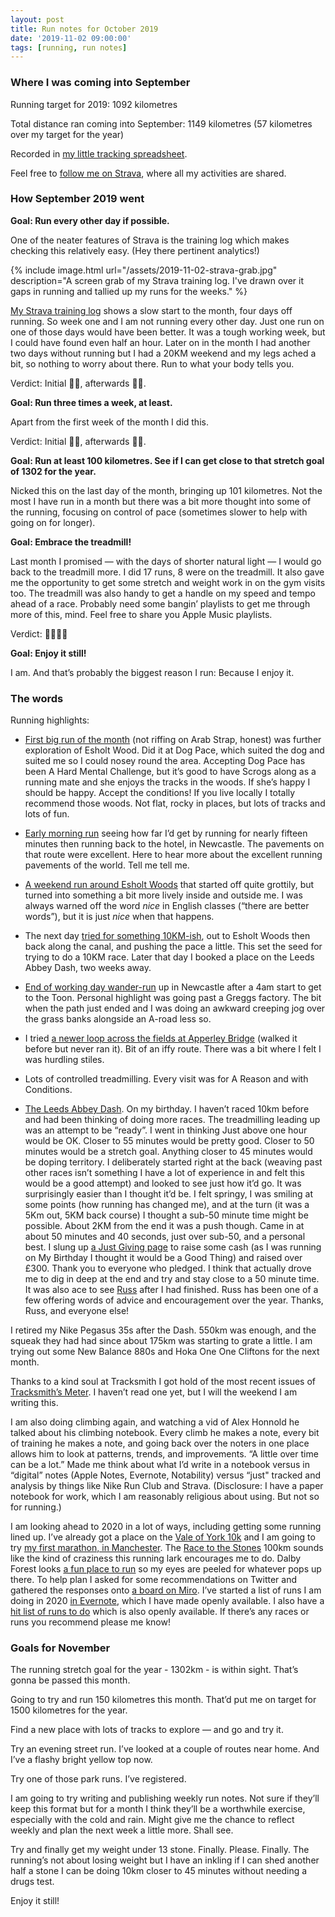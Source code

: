 ```yaml
---
layout: post
title: Run notes for October 2019
date: '2019-11-02 09:00:00'
tags: [running, run notes]
---
```

### Where I was coming into September

Running target for 2019: 1092 kilometres

Total distance ran coming into September: 1149 kilometres (57 kilometres over my target for the year)

Recorded in [my little tracking spreadsheet](https://www.icloud.com/numbers/0cWhQqgPDF2FKXSnUdB79lWVw#2019_running).

Feel free to [follow me on Strava](https://www.strava.com/athletes/41247532), where all my activities are shared.

### How September 2019 went

**Goal: Run every other day if possible.**

One of the neater features of Strava is the training log which makes checking this relatively easy. (Hey there pertinent analytics!)

{% include image.html url="/assets/2019-11-02-strava-grab.jpg" description="A screen grab of my Strava training log. I've drawn over it gaps in running and tallied up my runs for the weeks." %}


[My Strava training log](https://www.strava.com/athletes/41247532/training/log) shows a slow start to the month, four days off running. So week one and I am not running every other day. Just one run on one of those days would have been better. It was a tough working week, but I could have found even half an hour. Later on in the month I had another two days without running but I had a 20KM weekend and my legs ached a bit, so nothing to worry about there. Run to what your body tells you.

Verdict: Initial 👎🏼, afterwards 👍🏼.

**Goal: Run three times a week, at least.**

Apart from the first week of the month I did this.

Verdict: Initial 👎🏼, afterwards 👍🏼.

**Goal: Run at least 100 kilometres. See if I can get close to that stretch goal of 1302 for the year.**

Nicked this on the last day of the month, bringing up 101 kilometres. Not the most I have run in a month but there was a bit more thought into some of the running, focusing on control of pace (sometimes slower to help with going on for longer).

**Goal: Embrace the treadmill!**

Last month I promised — with the days of shorter natural light — I would go back to the treadmill more. I did 17 runs, 8 were on the treadmill. It also gave me the opportunity to get some stretch and weight work in on the gym visits too. The treadmill was also handy to get a handle on my speed and tempo ahead of a race. Probably need some bangin’ playlists to get me through more of this, mind. Feel free to share you Apple Music playlists.

Verdict: 👍🏼👍🏼

**Goal: Enjoy it still!**

I am. And that’s probably the biggest reason I run: Because I enjoy it.

### The words

Running highlights:

* [First big run of the month](https://www.strava.com/activities/2764176747) (not riffing on Arab Strap, honest) was further exploration of Esholt Wood. Did it at Dog Pace, which suited the dog and suited me so I could nosey round the area. Accepting Dog Pace has been A Hard Mental Challenge, but it’s good to have Scrogs along as a running mate and she enjoys the tracks in the woods. If she’s happy I should be happy. Accept the conditions! If you live locally I totally recommend those woods. Not flat, rocky in places, but lots of tracks and lots of fun.

* [Early morning run](https://www.strava.com/activities/2774427629) seeing how far I’d get by running for nearly fifteen minutes then running back to the hotel, in Newcastle. The pavements on that route were excellent. Here to hear more about the excellent running pavements of the world. Tell me tell me.

* [A weekend run around Esholt Woods](https://www.strava.com/activities/2781985534) that started off quite grottily, but turned into something a bit more lively inside and outside me. I was always warned off the word _nice_ in English classes (“there are better words”), but it is just _nice_ when that happens.

* The next day [tried for something 10KM-ish](https://www.strava.com/activities/2785748878), out to Esholt Woods then back along the canal, and pushing the pace a little. This set the seed for trying to do a 10KM race. Later that day I booked a place on the Leeds Abbey Dash, two weeks away.

* [End of working day wander-run](https://www.strava.com/activities/2793914386) up in Newcastle after a 4am start to get to the Toon. Personal highlight was going past a Greggs factory. The bit when the path just ended and I was doing an awkward creeping jog over the grass banks alongside an A-road less so.

* I tried [a newer loop across the fields at Apperley Bridge](https://www.strava.com/activities/2799836388) (walked it before but never ran it). Bit of an iffy route. There was a bit where I felt I was hurdling stiles.

* Lots of controlled treadmilling. Every visit was for A Reason and with Conditions.

* [The Leeds Abbey Dash](https://www.strava.com/activities/2820478821). On my birthday. I haven’t raced 10km before and had been thinking of doing more races. The treadmilling leading up was an attempt to be “ready”. I went in thinking Just above one hour would be OK. Closer to 55 minutes would be pretty good. Closer to 50 minutes would be a stretch goal. Anything closer to 45 minutes would be doping territory.  I deliberately started right at the back (weaving past other races isn’t something I have a lot of experience in and felt this would be a good attempt) and looked to see just how it’d go. It was surprisingly easier than I thought it’d be. I felt springy, I was smiling at some points (how running has changed me), and at the turn (it was a 5Km out, 5KM back course) I thought a sub-50 minute time might be possible. About 2KM from the end it was a push though. Came in at about 50 minutes and 40 seconds, just over sub-50, and a personal best. I slung up [a Just Giving page](https://www.justgiving.com/fundraising/siwilson) to raise some cash (as I was running on My Birthday I thought it would be a Good Thing) and raised over £300. Thank you to everyone who pledged. I think that actually drove me to dig in deep at the end and try and stay close to a 50 minute time. It was also ace to see [Russ](https://twitter.com/russpoulter) after I had finished. Russ has been one of a few offering words of advice and encouragement over the year. Thanks, Russ, and everyone else!

I retired my Nike Pegasus 35s after the Dash. 550km was enough, and the squeak they had had since about 175km was starting to grate a little. I am trying out some New Balance 880s and Hoka One One Cliftons for the next month.

Thanks to a kind soul at Tracksmith I got hold of the most recent issues of [Tracksmith’s Meter](https://www.tracksmith.com/products/meter-magazine). I haven’t read one yet, but I will the weekend I am writing this.

I am also doing climbing again, and watching a vid of Alex Honnold he talked about his climbing notebook. Every climb he makes a note, every bit of training he makes a note, and going back over the noters in one place allows him to look at patterns, trends, and improvements. “A little over time can be a lot.” Made me think about what I’d write in a notebook versus in “digital” notes (Apple Notes, Evernote, Notability) versus “just" tracked and analysis by things like Nike Run Club and Strava. (Disclosure: I have a paper notebook for work, which I am reasonably religious about using. But not so for running.)

I am looking ahead to 2020 in a lot of ways, including getting some running lined up. I’ve already got a place on the [Vale of York 10k](https://racebest.com/races/uygy6) and I am going to try [my first marathon, in Manchester](https://www.manchestermarathon.co.uk). The [Race to the Stones](https://www.racetothestones.com) 100km sounds like the kind of craziness this running lark encourages me to do. Dalby Forest looks [a fun place to run](https://www.forestryengland.uk/dalby-forest/running-trails-dalby-forest) so my eyes are peeled for whatever pops up there. To help plan I asked for some recommendations on Twitter and gathered the responses onto [a board on Miro](https://miro.com/app/board/o9J_kwPCuDI=/). I’ve started a list of runs I am doing in 2020 [in Evernote](https://www.evernote.com/l/ACgqrIMV4wFNBrZzFrWuq53eD0olrjSKbJM), which I have made openly available. I also have a [hit list of runs to do](https://www.evernote.com/l/ACjENOzV1QRHw5jl7sxc7IzNk6mtpB2RxPU) which is also openly available. If there’s any races or runs you recommend please me know!

### Goals for November

The running stretch goal for the year - 1302km - is within sight. That’s gonna be passed this month.

Going to try and run 150 kilometres this month. That’d put me on target for 1500 kilometres for the year.

Find a new place with lots of tracks to explore — and go and try it.

Try an evening street run. I’ve looked at a couple of routes near home. And I’ve a flashy bright yellow top now.

Try one of those park runs. I’ve registered.

I am going to try writing and publishing weekly run notes. Not sure if they’ll keep this format but for a month I think they’ll be a worthwhile exercise, especially with the cold and rain. Might give me the chance to reflect weekly and plan the next week a little more. Shall see.

Try and finally get my weight under 13 stone. Finally. Please. Finally. The running’s not about losing weight but I have an inkling if I can shed another half a stone I can be doing 10km closer to 45 minutes without needing a drugs test.

Enjoy it still!
